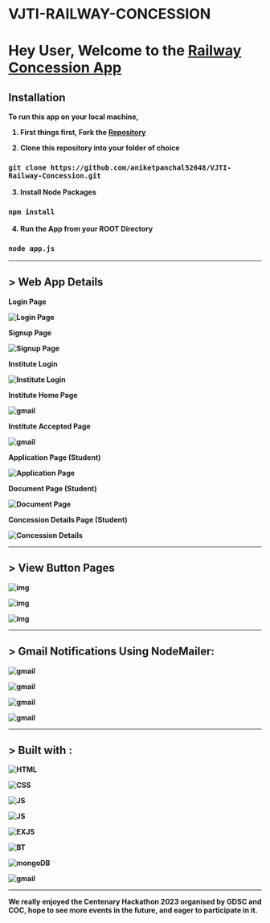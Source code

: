 # <strong>VJTI-RAILWAY-CONCESSION<strong>

# Hey User, Welcome to the [Railway Concession App](https://vjti-railway-concession.live/)

## <strong> Installation </strong>

To run this app on your local machine, 

1. First things first, Fork the [Repository](https://github.com/aniketpanchal52648/VJTI-Railway-Concession)

2. Clone this repository into your folder of choice

### ```git clone https://github.com/aniketpanchal52648/VJTI-Railway-Concession.git```

3. Install Node Packages

### ```npm install```

4. Run the App from your ROOT Directory

### ```node app.js```

----

## <strong>> Web App Details

Login Page

![Login Page](appImage/loginPage.png)

Signup Page

![Signup Page](appImage/signUpPage.png)

Institute Login

![Institute Login](appImage/instPage.png)

Institute Home Page

![gmail](appImage/kakaLogin.png)

Institute Accepted Page

![gmail](appImage/kakaAc.png)

Application Page (Student)

![Application Page](appImage/basicPage.png)

Document Page (Student)

![Document Page](appImage/applicationPage.png)

Concession Details Page (Student)

![Concession Details](appImage/concessionPage.png)

--- 


## <strong> > View Button Pages 

![img](appImage/viewBasic.png)

![img](appImage/viewDoc.png)

![img](appImage/viewBut.png)

---

## <strong> > Gmail Notifications Using NodeMailer:


![gmail](appImage/reqSuc.png)

![gmail](appImage/reqAcc.png)

![gmail](appImage/reqApp.png)

![gmail](appImage/reqRev.png)




---
## <strong> > Built with :

![HTML](https://img.shields.io/badge/HTML5-E34F26?style=for-the-badge&logo=html5&logoColor=white)

![CSS](https://img.shields.io/badge/CSS3-1572B6?style=for-the-badge&logo=css3&logoColor=white)

![JS](https://img.shields.io/badge/JavaScript-F7DF1E?style=for-the-badge&logo=javascript&logoColor=black)

![JS](https://img.shields.io/badge/Node.js-43853D?style=for-the-badge&logo=node.js&logoColor=white)

![EXJS](https://img.shields.io/badge/Express.js-404D59?style=for-the-badge)

![BT](https://img.shields.io/badge/Bootstrap-563D7C?style=for-the-badge&logo=bootstrap&logoColor=white)

![mongoDB](https://img.shields.io/badge/MongoDB-4EA94B?style=for-the-badge&logo=mongodb&logoColor=white)

![gmail](https://img.shields.io/badge/Gmail-D14836?style=for-the-badge&logo=gmail&logoColor=white)

---

**We really enjoyed the Centenary Hackathon 2023 organised by GDSC and COC, hope to see more events in the future, and eager to participate in it.**











